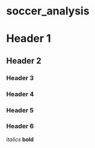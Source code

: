 # soccer_analysis
# Header 1
## Header 2
### Header 3
### Header 4
### Header 5
### Header 6
*italics*
**bold**

